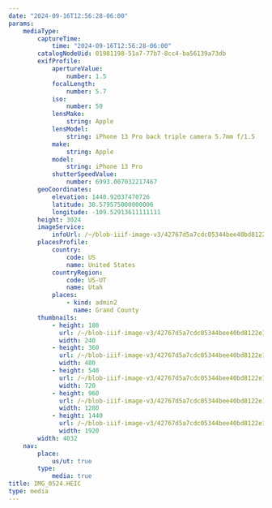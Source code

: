 ```yaml
---
date: "2024-09-16T12:56:28-06:00"
params:
    mediaType:
        captureTime:
            time: "2024-09-16T12:56:28-06:00"
        catalogNodeUid: 01981198-51a7-77b7-8cc4-ba56139a73db
        exifProfile:
            apertureValue:
                number: 1.5
            focalLength:
                number: 5.7
            iso:
                number: 50
            lensMake:
                string: Apple
            lensModel:
                string: iPhone 13 Pro back triple camera 5.7mm f/1.5
            make:
                string: Apple
            model:
                string: iPhone 13 Pro
            shutterSpeedValue:
                number: 6993.007032217467
        geoCoordinates:
            elevation: 1440.92037470726
            latitude: 38.579575000000006
            longitude: -109.52913611111111
        height: 3024
        imageService:
            infoUrl: /~/blob-iiif-image-v3/42767d5a7cdc05344bee40bd8122e1ddb5d999de4521e8a8670e87c4884838cc/info.json
        placesProfile:
            country:
                code: US
                name: United States
            countryRegion:
                code: US-UT
                name: Utah
            places:
                - kind: admin2
                  name: Grand County
        thumbnails:
            - height: 180
              url: /~/blob-iiif-image-v3/42767d5a7cdc05344bee40bd8122e1ddb5d999de4521e8a8670e87c4884838cc/full/240%2C180/0/default.jpg
              width: 240
            - height: 360
              url: /~/blob-iiif-image-v3/42767d5a7cdc05344bee40bd8122e1ddb5d999de4521e8a8670e87c4884838cc/full/480%2C360/0/default.jpg
              width: 480
            - height: 540
              url: /~/blob-iiif-image-v3/42767d5a7cdc05344bee40bd8122e1ddb5d999de4521e8a8670e87c4884838cc/full/720%2C540/0/default.jpg
              width: 720
            - height: 960
              url: /~/blob-iiif-image-v3/42767d5a7cdc05344bee40bd8122e1ddb5d999de4521e8a8670e87c4884838cc/full/1280%2C960/0/default.jpg
              width: 1280
            - height: 1440
              url: /~/blob-iiif-image-v3/42767d5a7cdc05344bee40bd8122e1ddb5d999de4521e8a8670e87c4884838cc/full/1920%2C1440/0/default.jpg
              width: 1920
        width: 4032
    nav:
        place:
            us/ut: true
        type:
            media: true
title: IMG_0524.HEIC
type: media
---
```

